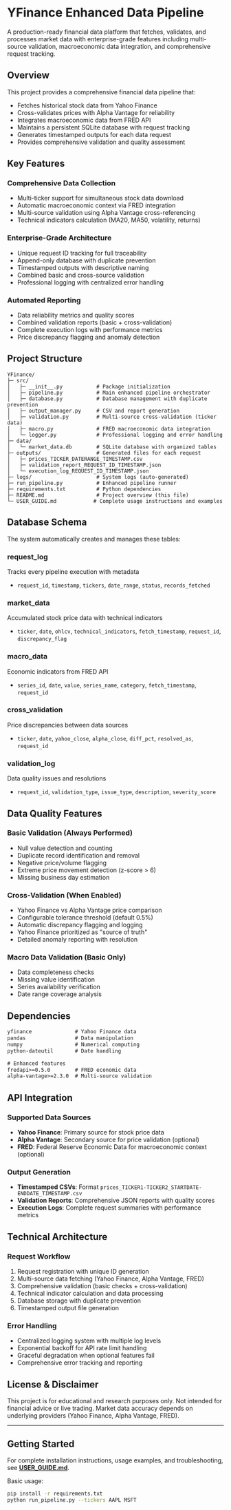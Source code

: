 # YFinance Enhanced Data Pipeline

A production-ready financial data platform that fetches, validates, and processes market data with enterprise-grade features including multi-source validation, macroeconomic data integration, and comprehensive request tracking.

## Overview

This project provides a comprehensive financial data pipeline that:
- Fetches historical stock data from Yahoo Finance
- Cross-validates prices with Alpha Vantage for reliability
- Integrates macroeconomic data from FRED API
- Maintains a persistent SQLite database with request tracking
- Generates timestamped outputs for each data request
- Provides comprehensive validation and quality assessment

## Key Features

### Comprehensive Data Collection
- Multi-ticker support for simultaneous stock data download
- Automatic macroeconomic context via FRED integration
- Multi-source validation using Alpha Vantage cross-referencing
- Technical indicators calculation (MA20, MA50, volatility, returns)

### Enterprise-Grade Architecture
- Unique request ID tracking for full traceability
- Append-only database with duplicate prevention
- Timestamped outputs with descriptive naming
- Combined basic and cross-source validation
- Professional logging with centralized error handling

### Automated Reporting
- Data reliability metrics and quality scores
- Combined validation reports (basic + cross-validation)
- Complete execution logs with performance metrics
- Price discrepancy flagging and anomaly detection

## Project Structure

```
YFinance/
├─ src/
│   ├─ __init__.py           # Package initialization
│   ├─ pipeline.py           # Main enhanced pipeline orchestrator
│   ├─ database.py           # Database management with duplicate prevention
│   ├─ output_manager.py     # CSV and report generation
│   ├─ validation.py         # Multi-source cross-validation (ticker data)
│   ├─ macro.py              # FRED macroeconomic data integration
│   └─ logger.py             # Professional logging and error handling
├─ data/
│   └─ market_data.db        # SQLite database with organized tables
├─ outputs/                  # Generated files for each request
│   ├─ prices_TICKER_DATERANGE_TIMESTAMP.csv
│   ├─ validation_report_REQUEST_ID_TIMESTAMP.json
│   └─ execution_log_REQUEST_ID_TIMESTAMP.json
├─ logs/                     # System logs (auto-generated)
├─ run_pipeline.py           # Enhanced pipeline runner
├─ requirements.txt          # Python dependencies
├─ README.md                 # Project overview (this file)
└─ USER_GUIDE.md            # Complete usage instructions and examples
```

## Database Schema

The system automatically creates and manages these tables:

### request_log
Tracks every pipeline execution with metadata
- `request_id`, `timestamp`, `tickers`, `date_range`, `status`, `records_fetched`

### market_data
Accumulated stock price data with technical indicators
- `ticker`, `date`, `ohlcv`, `technical_indicators`, `fetch_timestamp`, `request_id`, `discrepancy_flag`

### macro_data 
Economic indicators from FRED API
- `series_id`, `date`, `value`, `series_name`, `category`, `fetch_timestamp`, `request_id`

### cross_validation
Price discrepancies between data sources
- `ticker`, `date`, `yahoo_close`, `alpha_close`, `diff_pct`, `resolved_as`, `request_id`

### validation_log
Data quality issues and resolutions
- `request_id`, `validation_type`, `issue_type`, `description`, `severity_score`

## Data Quality Features

### Basic Validation (Always Performed)
- Null value detection and counting
- Duplicate record identification and removal
- Negative price/volume flagging
- Extreme price movement detection (z-score > 6)
- Missing business day estimation

### Cross-Validation (When Enabled)
- Yahoo Finance vs Alpha Vantage price comparison
- Configurable tolerance threshold (default 0.5%)
- Automatic discrepancy flagging and logging
- Yahoo Finance prioritized as "source of truth"
- Detailed anomaly reporting with resolution

### Macro Data Validation (Basic Only)
- Data completeness checks
- Missing value identification
- Series availability verification
- Date range coverage analysis

## Dependencies

```txt
yfinance              # Yahoo Finance data
pandas                # Data manipulation
numpy                 # Numerical computing
python-dateutil       # Date handling

# Enhanced features
fredapi>=0.5.0        # FRED economic data
alpha-vantage>=2.3.0  # Multi-source validation
```

## API Integration

### Supported Data Sources
- **Yahoo Finance**: Primary source for stock price data
- **Alpha Vantage**: Secondary source for price validation (optional)
- **FRED**: Federal Reserve Economic Data for macroeconomic context (optional)

### Output Generation
- **Timestamped CSVs**: Format `prices_TICKER1-TICKER2_STARTDATE-ENDDATE_TIMESTAMP.csv`
- **Validation Reports**: Comprehensive JSON reports with quality scores
- **Execution Logs**: Complete request summaries with performance metrics

## Technical Architecture

### Request Workflow
1. Request registration with unique ID generation
2. Multi-source data fetching (Yahoo Finance, Alpha Vantage, FRED)
3. Comprehensive validation (basic checks + cross-validation)
4. Technical indicator calculation and data processing
5. Database storage with duplicate prevention
6. Timestamped output file generation

### Error Handling
- Centralized logging system with multiple log levels
- Exponential backoff for API rate limit handling
- Graceful degradation when optional features fail
- Comprehensive error tracking and reporting

## License & Disclaimer

This project is for educational and research purposes only. Not intended for financial advice or live trading. Market data accuracy depends on underlying providers (Yahoo Finance, Alpha Vantage, FRED).

---

## Getting Started

For complete installation instructions, usage examples, and troubleshooting, see **[USER_GUIDE.md](USER_GUIDE.md)**.

Basic usage:
```bash
pip install -r requirements.txt
python run_pipeline.py --tickers AAPL MSFT
```